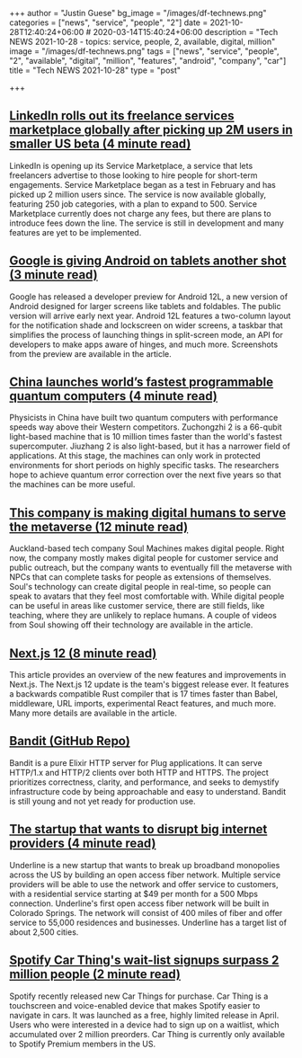 +++
author = "Justin Guese"
bg_image = "/images/df-technews.png"
categories = ["news", "service", "people", "2"]
date = 2021-10-28T12:40:24+06:00 # 2020-03-14T15:40:24+06:00
description = "Tech NEWS 2021-10-28 - topics: service, people, 2, available, digital, million"
image = "/images/df-technews.png"
tags = ["news", "service", "people", "2", "available", "digital", "million", "features", "android", "company", "car"]
title = "Tech NEWS 2021-10-28"
type = "post"

+++

## [LinkedIn rolls out its freelance services marketplace globally after picking up 2M users in smaller US beta (4 minute read)](https://techcrunch.com/2021/10/27/linkedin-rolls-out-its-freelance-services-marketplace-globally-after-picking-up-2m-users-in-smaller-us-beta/)

LinkedIn is opening up its Service Marketplace, a service that lets freelancers advertise to those looking to hire people for short-term engagements. Service Marketplace began as a test in February and has picked up 2 million users since. The service is now available globally, featuring 250 job categories, with a plan to expand to 500. Service Marketplace currently does not charge any fees, but there are plans to introduce fees down the line. The service is still in development and many features are yet to be implemented.

## [Google is giving Android on tablets another shot (3 minute read)](https://www.engadget.com/android-12-l-tablets-foldables-170002343.html)

Google has released a developer preview for Android 12L, a new version of Android designed for larger screens like tablets and foldables. The public version will arrive early next year. Android 12L features a two-column layout for the notification shade and lockscreen on wider screens, a taskbar that simplifies the process of launching things in split-screen mode, an API for developers to make apps aware of hinges, and much more. Screenshots from the preview are available in the article.

## [China launches world’s fastest programmable quantum computers (4 minute read)](https://www.scmp.com/news/china/science/article/3153727/china-launches-worlds-fastest-programmable-quantum-computers)

Physicists in China have built two quantum computers with performance speeds way above their Western competitors. Zuchongzhi 2 is a 66-qubit light-based machine that is 10 million times faster than the world's fastest supercomputer. Jiuzhang 2 is also light-based, but it has a narrower field of applications. At this stage, the machines can only work in protected environments for short periods on highly specific tasks. The researchers hope to achieve quantum error correction over the next five years so that the machines can be more useful.

## [This company is making digital humans to serve the metaverse (12 minute read)](https://www.theverge.com/2021/10/27/22746679/soul-machines-metaverse-digital-humans-labor)

Auckland-based tech company Soul Machines makes digital people. Right now, the company mostly makes digital people for customer service and public outreach, but the company wants to eventually fill the metaverse with NPCs that can complete tasks for people as extensions of themselves. Soul's technology can create digital people in real-time, so people can speak to avatars that they feel most comfortable with. While digital people can be useful in areas like customer service, there are still fields, like teaching, where they are unlikely to replace humans.  A couple of videos from Soul showing off their technology are available in the article.

## [Next.js 12 (8 minute read)](https://nextjs.org/blog/next-12)

This article provides an overview of the new features and improvements in Next.js. The Next.js 12 update is the team's biggest release ever. It features a backwards compatible Rust compiler that is 17 times faster than Babel, middleware, URL imports, experimental React features, and much more. Many more details are available in the article.

## [Bandit (GitHub Repo)](https://github.com/mtrudel/bandit)

Bandit is a pure Elixir HTTP server for Plug applications. It can serve HTTP/1.x and HTTP/2 clients over both HTTP and HTTPS. The project prioritizes correctness, clarity, and performance, and seeks to demystify infrastructure code by being approachable and easy to understand. Bandit is still young and not yet ready for production use.

## [The startup that wants to disrupt big internet providers (4 minute read)](https://www.axios.com/broadband-startup-disrupt-internet-service-providers-1b704aae-b8cf-40f0-b1e3-20e88f24fa91.html)

Underline is a new startup that wants to break up broadband monopolies across the US by building an open access fiber network. Multiple service providers will be able to use the network and offer service to customers, with a residential service starting at $49 per month for a 500 Mbps connection. Underline's first open access fiber network will be built in Colorado Springs. The network will consist of 400 miles of fiber and offer service to 55,000 residences and businesses. Underline has a target list of about 2,500 cities.

## [Spotify Car Thing's wait-list signups surpass 2 million people (2 minute read)](https://www.cnet.com/roadshow/news/spotify-car-things-wait-list-signups-surpass-2-million-people-and-climbing/)

Spotify recently released new Car Things for purchase. Car Thing is a touchscreen and voice-enabled device that makes Spotify easier to navigate in cars. It was launched as a free, highly limited release in April. Users who were interested in a device had to sign up on a waitlist, which accumulated over 2 million preorders. Car Thing is currently only available to Spotify Premium members in the US.

